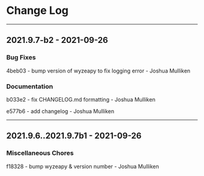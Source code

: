 # Change Log

- - -
## 2021.9.7-b2 - 2021-09-26


### Bug Fixes

4beb03 - bump version of wyzeapy to fix logging error - Joshua Mulliken


### Documentation

b033e2 - fix CHANGELOG.md formatting - Joshua Mulliken

e577b6 - add changelog - Joshua Mulliken


- - -
## 2021.9.6..2021.9.7b1 - 2021-09-26


### Miscellaneous Chores

f18328 - bump wyzeapy & version number - Joshua Mulliken